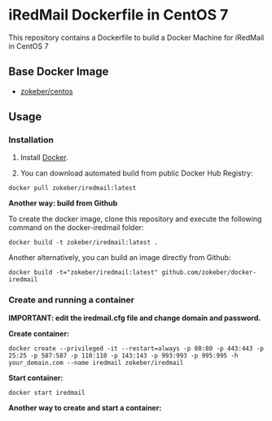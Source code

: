 # iRedMail Dockerfile in CentOS 7

This repository contains a Dockerfile to build a Docker Machine for iRedMail in CentOS 7

## Base Docker Image

* [zokeber/centos](https://registry.hub.docker.com/u/zokeber/centos/)

## Usage

### Installation

1. Install [Docker](https://www.docker.com/).

2. You can download automated build from public Docker Hub Registry:

``` docker pull zokeber/iredmail:latest ```

**Another way: build from Github**

To create the docker image, clone this repository and execute the following command on the docker-iredmail folder:

`docker build -t zokeber/iredmail:latest .`

Another alternatively, you can build an image directly from Github:

`docker build -t="zokeber/iredmail:latest" github.com/zokeber/docker-iredmail`

### Create and running a container

**IMPORTANT: edit the iredmail.cfg file and change domain and password.**

**Create container:**

``` docker create --privileged -it --restart=always -p 80:80 -p 443:443 -p 25:25 -p 587:587 -p 110:110 -p 143:143 -p 993:993 -p 995:995 -h your_domain.com --name iredmail zokeber/iredmail ```

**Start container:**

``` docker start iredmail ```

**Another way to create and start a container:**

``` docker run --privileged -it --restart=always -p 80:80 -p 443:443 -p 25:25 -p 587:587 -p 110:110 -p 143:143 -p 993:993 -p 995:995 -h your_domain.com --name iredmail zokeber/iredmai
